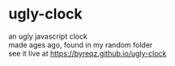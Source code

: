 # ugly-clock
an ugly javascript clock <br>
made ages ago, found in my random folder <br>
see it live at https://byreqz.github.io/ugly-clock
